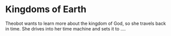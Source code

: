 # Kingdoms of Earth

Theobot wants to learn more about the kingdom of God, so she travels back in time.
She drives into her time machine and sets it to ....
